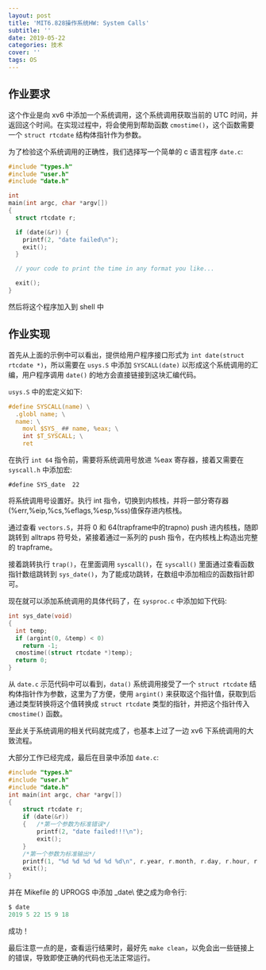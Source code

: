 ```yaml
---
layout: post
title: 'MIT6.828操作系统HW: System Calls'
subtitle: ''
date: 2019-05-22
categories: 技术
cover: ''
tags: OS
---
```


## 作业要求

这个作业是向 xv6 中添加一个系统调用，这个系统调用获取当前的 UTC 时间，并返回这个时间。在实现过程中，将会使用到帮助函数 `cmostime()`，这个函数需要一个 `struct rtcdate` 结构体指针作为参数。

为了检验这个系统调用的正确性，我们选择写一个简单的 c 语言程序 `date.c`:

```c
#include "types.h"
#include "user.h"
#include "date.h"

int
main(int argc, char *argv[])
{
  struct rtcdate r;

  if (date(&r)) {
    printf(2, "date failed\n");
    exit();
  }

  // your code to print the time in any format you like...

  exit();
}
```
然后将这个程序加入到 shell 中

## 作业实现

首先从上面的示例中可以看出，提供给用户程序接口形式为 `int date(struct rtcdate *)`，所以需要在 `usys.S` 中添加 `SYSCALL(date)` 以形成这个系统调用的汇编，用户程序调用 `date()` 的地方会直接链接到这块汇编代码。

 `usys.S` 中的宏定义如下:

```c
#define SYSCALL(name) \
  .globl name; \
  name: \
    movl $SYS_ ## name, %eax; \
    int $T_SYSCALL; \
    ret
```

在执行 `int 64` 指令前，需要将系统调用号放进 %eax 寄存器，接着又需要在 `syscall.h` 中添加宏: 

```
#define SYS_date  22
```

将系统调用号设置好。执行 int 指令，切换到内核栈，并将一部分寄存器(%err,%eip,%cs,%eflags,%esp,%ss)值保存进内核栈。

通过查看 `vectors.S`，并将 0 和 64(trapframe中的trapno) push 进内核栈，随即跳转到 alltraps 符号处，紧接着通过一系列的 push 指令，在内核栈上构造出完整的 trapframe。

接着跳转执行 `trap()`，在里面调用 `syscall()`，在 `syscall()` 里面通过查看函数指针数组跳转到 `sys_date()`，为了能成功跳转，在数组中添加相应的函数指针即可。

现在就可以添加系统调用的具体代码了，在 `sysproc.c` 中添加如下代码:

```c
int sys_date(void)
{
  int temp;
  if (argint(0, &temp) < 0)
    return -1;
  cmostime((struct rtcdate *)temp);
  return 0;
}
```

从 `date.c` 示范代码中可以看到，`data()` 系统调用接受了一个 `struct rtcdate` 结构体指针作为参数，这里为了方便，使用 `argint()` 来获取这个指针值，获取到后通过类型转换将这个值转换成 `struct rtcdate` 类型的指针，并把这个指针传入 `cmostime()` 函数。

至此关于系统调用的相关代码就完成了，也基本上过了一边 xv6 下系统调用的大致流程。

大部分工作已经完成，最后在目录中添加 `date.c`:

```c
#include "types.h"
#include "user.h"
#include "date.h"
int main(int argc, char *argv[])
{
    struct rtcdate r;
    if (date(&r))
    {   /*第一个参数为标准错误*/
        printf(2, "date failed!!!\n");
        exit();
    }
    /*第一个参数为标准输出*/
    printf(1, "%d %d %d %d %d %d\n", r.year, r.month, r.day, r.hour, r.minute, r.second);
    exit();
}
```

并在 Mikefile 的 UPROGS 中添加 _date\ 使之成为命令行:

```c
$ date
2019 5 22 15 9 18
```
成功！

最后注意一点的是，查看运行结果时，最好先 `make clean`，以免会出一些链接上的错误，导致即使正确的代码也无法正常运行。

